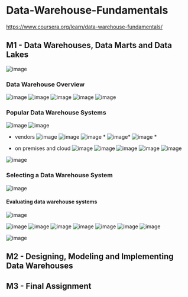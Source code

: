 # Data-Warehouse-Fundamentals
https://www.coursera.org/learn/data-warehouse-fundamentals/

## M1 - Data Warehouses, Data Marts and Data Lakes
![image](https://github.com/user-attachments/assets/bcb680f9-7dde-4713-9c4a-2b11d02e89dc)

### Data Warehouse Overview
![image](https://github.com/user-attachments/assets/4eb2cff5-10be-4ace-a5a7-671d75487429)
![image](https://github.com/user-attachments/assets/146e3159-2e1b-4759-ad42-20b9641f4347)
![image](https://github.com/user-attachments/assets/80a3d372-8d88-484f-9ea1-f74cab4a0414)
![image](https://github.com/user-attachments/assets/92dbab60-3248-4b49-a162-7c82b820675a)
![image](https://github.com/user-attachments/assets/3cb9c1e8-b315-4b15-abad-63b3aac4531b)

### Popular Data Warehouse Systems
![image](https://github.com/user-attachments/assets/9feba1b6-8784-4439-856a-ad3c49425358)
![image](https://github.com/user-attachments/assets/f8cea96d-13c8-4740-b33a-3637c0b53c0f)

- vendors
![image](https://github.com/user-attachments/assets/ffb469c1-ad6e-4029-a52d-b330f6d2e5ae)
![image](https://github.com/user-attachments/assets/c41a28d2-4a09-4b60-8066-aead7c1de6e3)
![image](https://github.com/user-attachments/assets/871b08af-32f3-4b8d-b956-8d866c007911) *
![image](https://github.com/user-attachments/assets/fd95b3bb-7546-4ad6-9ab3-a1226417a1d8)*
![image](https://github.com/user-attachments/assets/554869f5-e330-42c2-9490-d1bef1134aa0) *

- on premises and cloud
![image](https://github.com/user-attachments/assets/7abdcf98-da0c-43d4-a881-98f4b5d430cd)
![image](https://github.com/user-attachments/assets/27056db5-e9d2-4308-8ec3-746ea1869085)
![image](https://github.com/user-attachments/assets/78ae99eb-adc3-4c55-aaf8-6aa341628863)
![image](https://github.com/user-attachments/assets/a81a5753-5943-414b-9031-6ac8faaccda5)
![image](https://github.com/user-attachments/assets/fec01f12-7521-47aa-8e4b-e377ef1097ed)

![image](https://github.com/user-attachments/assets/5630bc08-df70-4c31-a003-fe53be8c9946)

### Selecting a Data Warehouse System
![image](https://github.com/user-attachments/assets/0b2bcc00-65c3-4104-a21a-37c672eafc79)

#### Evaluating data warehouse systems
![image](https://github.com/user-attachments/assets/3c689828-774b-442d-ba30-c29b7a0f6444)

![image](https://github.com/user-attachments/assets/b91948e3-1a65-4358-b579-b627788aa632)
![image](https://github.com/user-attachments/assets/a624c9ca-0302-49ca-aebf-9e0c62321ab9)
![image](https://github.com/user-attachments/assets/b9a5cd21-d92a-4688-80ad-04b44ed66d21)
![image](https://github.com/user-attachments/assets/2ee3fc43-cea4-45d5-8367-bdfe1ba68ac1)
![image](https://github.com/user-attachments/assets/e34f664a-d36c-4d9f-81f6-b3f7e81bb803)
![image](https://github.com/user-attachments/assets/c08fc3c5-103a-4863-8492-5bdaa143ae71)
![image](https://github.com/user-attachments/assets/bf8d7f18-718b-46b7-b595-45eac7cc96e9)

![image](https://github.com/user-attachments/assets/0506a28e-8866-4aa4-8378-baa0d545032d)






## M2 - Designing, Modeling and Implementing Data Warehouses



## M3 - Final Assignment
